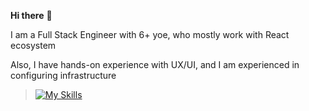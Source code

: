 <b>Hi there</b> 👋

I am a Full Stack Engineer with 6+ yoe, who mostly work with React ecosystem

Also, I have hands-on experience with UX/UI,  and I am experienced in configuring infrastructure


> [![My Skills](https://skillicons.dev/icons?i=html,css,js,ts,react,vue,nodejs,mongodb,firebase,docker)](https://skillicons.dev)
